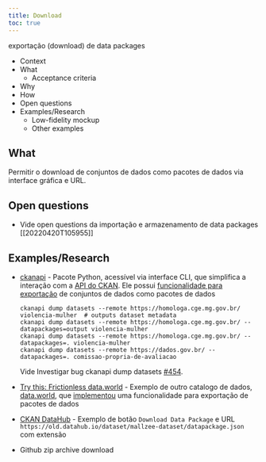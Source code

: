 ```yaml
---
title: Download
toc: true
---
```


exportação (download) de data packages

- Context
- What
    - Acceptance criteria
- Why
- How
- Open questions
- Examples/Research
    - Low-fidelity mockup
    - Other examples

## What

Permitir o download de conjuntos de dados como pacotes de dados via interface gráfica e URL.

## Open questions

- Vide open questions da importação e armazenamento de data packages [[20220420T105955]]

## Examples/Research

- [ckanapi](https://github.com/ckan/ckanapi) - Pacote Python, acessível via interface CLI, que simplifica a interação com a [API do CKAN](http://docs.ckan.org/en/2.9/api/index.html). Ele possui [funcionalidade para exportação](https://github.com/ckan/ckanapi#bulk-dataset-and-resource-export---datapackagejson-format) de conjuntos de dados como pacotes de dados

    ```
    ckanapi dump datasets --remote https://homologa.cge.mg.gov.br/ violencia-mulher  # outputs dataset metadata
    ckanapi dump datasets --remote https://homologa.cge.mg.gov.br/ --datapackages=output violencia-mulher 
    ckanapi dump datasets --remote https://homologa.cge.mg.gov.br/ --datapackages=. violencia-mulher 
    ckanapi dump datasets --remote https://dados.gov.br/ --datapackages=. comissao-propria-de-avaliacao
    ```

   Vide Investigar bug ckanapi dump datasets [#454](https://github.com/fjuniorr/gtd/issues/454).

- [Try this: Frictionless data.world](https://data.world/blog/try-this-frictionless-data-world/) - Exemplo de outro catalogo de dados, [data.world](https://data.world/), que [implementou](https://github.com/qcif/data-curator/issues/391) uma funcionalidade para exportação de pacotes de dados

- [CKAN DataHub](https://old.datahub.io/dataset/mallzee-dataset) - Exemplo de botão `Download Data Package` e URL `https://old.datahub.io/dataset/mallzee-dataset/datapackage.json` com extensão 

- Github zip archive download


